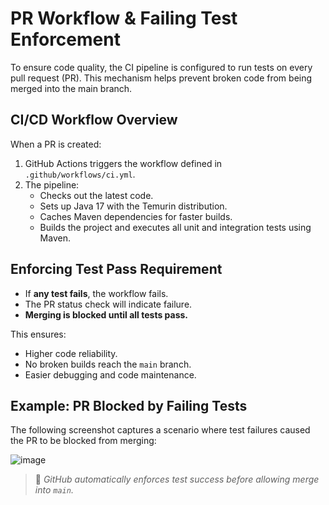 # PR Workflow & Failing Test Enforcement
To ensure code quality, the CI pipeline is configured to run tests on every pull request (PR). This mechanism helps prevent broken code from being merged into the main branch.

## CI/CD Workflow Overview

When a PR is created:
1. GitHub Actions triggers the workflow defined in `.github/workflows/ci.yml`.
2. The pipeline:
   - Checks out the latest code.
   - Sets up Java 17 with the Temurin distribution.
   - Caches Maven dependencies for faster builds.
   - Builds the project and executes all unit and integration tests using Maven.

## Enforcing Test Pass Requirement

- If **any test fails**, the workflow fails.
- The PR status check will indicate failure.
- **Merging is blocked until all tests pass.**

This ensures:
- Higher code reliability.
- No broken builds reach the `main` branch.
- Easier debugging and code maintenance.

## Example: PR Blocked by Failing Tests

The following screenshot captures a scenario where test failures caused the PR to be blocked from merging:

![image](https://github.com/user-attachments/assets/92345108-dcf5-4205-a2ac-742820130e1f)
> 📝 *GitHub automatically enforces test success before allowing merge into `main`.*
